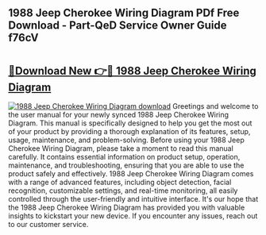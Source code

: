 ## 1988 Jeep Cherokee Wiring Diagram PDf Free Download - Part-QeD Service Owner Guide f76cV

# <h2><a href="http://dfpnc9p.blite.top/?on=1988+Jeep+Cherokee+Wiring+Diagram">🔗Download New 👉🔴 1988 Jeep Cherokee Wiring Diagram</a></h2>

[![1988 Jeep Cherokee Wiring Diagram download](https://i.imgur.com/lujVjoI.png)](http://dfpnc9p.blite.top/?on=1988+Jeep+Cherokee+Wiring+Diagram)
Greetings and welcome to the user manual for your newly synced 1988 Jeep Cherokee Wiring Diagram. This manual is specifically designed to help you get the most out of your product by providing a thorough explanation of its features, setup, usage, maintenance, and problem-solving. Before using your 1988 Jeep Cherokee Wiring Diagram, please take a moment to read this manual carefully. It contains essential information on product setup, operation, maintenance, and troubleshooting, ensuring that you are able to use the product safely and effectively. 1988 Jeep Cherokee Wiring Diagram comes with a range of advanced features, including object detection, facial recognition, customizable settings, and real-time monitoring, all easily controlled through the user-friendly and intuitive interface. It's our hope that the 1988 Jeep Cherokee Wiring Diagram has provided you with valuable insights to kickstart your new device. If you encounter any issues, reach out to our customer service.
